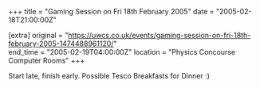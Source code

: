 +++
title = "Gaming Session on Fri 18th February 2005"
date = "2005-02-18T21:00:00Z"

[extra]
original = "https://uwcs.co.uk/events/gaming-session-on-fri-18th-february-2005-1474488961120/"    
end_time = "2005-02-19T04:00:00Z"
location = "Physics Concourse Computer Rooms"
+++

Start late, finish early. Possible Tesco Breakfasts for Dinner :)

